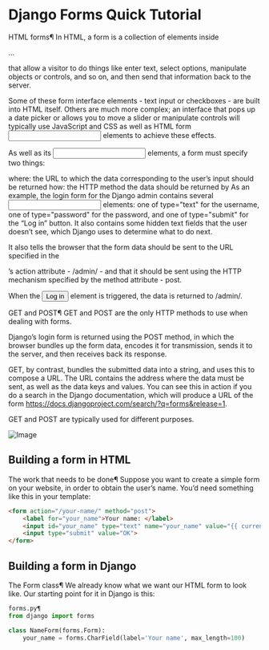 # Django Forms Quick Tutorial
HTML forms¶
In HTML, a form is a collection of elements inside <form>...</form> that allow a visitor to do things like enter text, select options, manipulate objects or controls, and so on, and then send that information back to the server.

Some of these form interface elements - text input or checkboxes - are built into HTML itself. Others are much more complex; an interface that pops up a date picker or allows you to move a slider or manipulate controls will typically use JavaScript and CSS as well as HTML form <input> elements to achieve these effects.

As well as its <input> elements, a form must specify two things:

where: the URL to which the data corresponding to the user’s input should be returned
how: the HTTP method the data should be returned by
As an example, the login form for the Django admin contains several <input> elements: one of type="text" for the username, one of type="password" for the password, and one of type="submit" for the “Log in” button. It also contains some hidden text fields that the user doesn’t see, which Django uses to determine what to do next.

It also tells the browser that the form data should be sent to the URL specified in the <form>’s action attribute - /admin/ - and that it should be sent using the HTTP mechanism specified by the method attribute - post.

When the <input type="submit" value="Log in"> element is triggered, the data is returned to /admin/.

GET and POST¶
GET and POST are the only HTTP methods to use when dealing with forms.

Django’s login form is returned using the POST method, in which the browser bundles up the form data, encodes it for transmission, sends it to the server, and then receives back its response.

GET, by contrast, bundles the submitted data into a string, and uses this to compose a URL. The URL contains the address where the data must be sent, as well as the data keys and values. You can see this in action if you do a search in the Django documentation, which will produce a URL of the form https://docs.djangoproject.com/search/?q=forms&release=1.

GET and POST are typically used for different purposes.
  
![Image](https://developer.mozilla.org/en-US/docs/Learn/Server-side/Django/Forms/admin_book_add.png)
  
## Building a form in HTML
The work that needs to be done¶
Suppose you want to create a simple form on your website, in order to obtain the user’s name. You’d need something like this in your template:
```html
<form action="/your-name/" method="post">
    <label for="your_name">Your name: </label>
    <input id="your_name" type="text" name="your_name" value="{{ current_name }}">
    <input type="submit" value="OK">
</form>
```
  
## Building a form in Django
The Form class¶
We already know what we want our HTML form to look like. Our starting point for it in Django is this:

```python
forms.py¶
from django import forms

class NameForm(forms.Form):
    your_name = forms.CharField(label='Your name', max_length=100)
```
  

